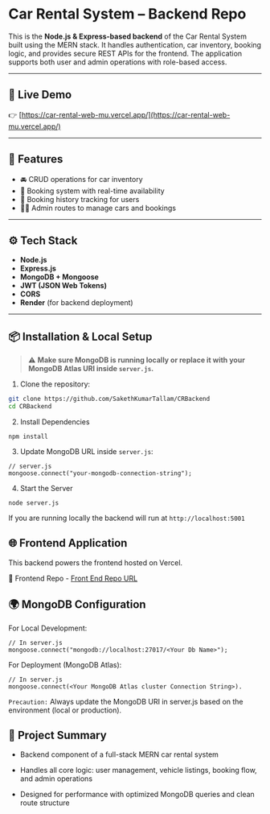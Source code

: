 # Car Rental System – Backend Repo

This is the **Node.js & Express-based backend** of the Car Rental System built using the MERN stack. It handles authentication, car inventory, booking logic, and provides secure REST APIs for the frontend. The application supports both user and admin operations with role-based access.

---

## 🔗 Live Demo

👉 [https://car-rental-web-mu.vercel.app/](https://car-rental-web-mu.vercel.app/)

---

## 📌 Features

- 🚘 CRUD operations for car inventory
- 📅 Booking system with real-time availability
- 🧾 Booking history tracking for users
- 👨‍💼 Admin routes to manage cars and bookings

---

## ⚙️ Tech Stack

- **Node.js**
- **Express.js**
- **MongoDB + Mongoose**
- **JWT (JSON Web Tokens)**
- **CORS**
- **Render** (for backend deployment)

---

## 📦 Installation & Local Setup

> ⚠️ **Make sure MongoDB is running locally or replace it with your MongoDB Atlas URI inside `server.js`.**

1. Clone the repository:

```bash
git clone https://github.com/SakethKumarTallam/CRBackend
cd CRBackend
```


2. Install Dependencies 
```
npm install
```
3. Update MongoDB URL inside `server.js`:
```
// server.js
mongoose.connect("your-mongodb-connection-string");
```


4. Start the  Server

```
node server.js
```
If you are running locally the backend will run at `http://localhost:5001`




## 🌐 Frontend Application
This backend powers the frontend hosted on Vercel.

🔗 Frontend Repo - 
[Front End Repo URL](https://github.com/SakethKumarTallam/CarRentalWeb)


## 🌍 MongoDB Configuration
For Local Development:
```
// In server.js
mongoose.connect("mongodb://localhost:27017/<Your Db Name>");
```
For Deployment (MongoDB Atlas):
```
// In server.js
mongoose.connect(<Your MongoDB Atlas cluster Connection String>).
```

`Precaution:` Always update the MongoDB URI in server.js based on the environment (local or production).


## 📘 Project Summary
- Backend component of a full-stack MERN car rental system

- Handles all core logic: user management, vehicle listings, booking flow, and admin operations

- Designed for performance with optimized MongoDB queries and clean route structure

